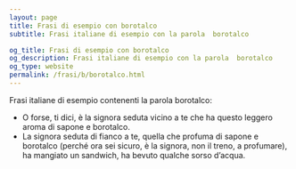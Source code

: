 ```yaml
---
layout: page
title: Frasi di esempio con borotalco 
subtitle: Frasi italiane di esempio con la parola  borotalco

og_title: Frasi di esempio con borotalco 
og_description: Frasi italiane di esempio con la parola  borotalco
og_type: website
permalink: /frasi/b/borotalco.html
---
```


Frasi italiane di esempio contenenti la parola borotalco:


- O forse, ti dici, è la signora seduta vicino a te che ha questo leggero aroma di sapone e borotalco.
- La signora seduta di fianco a te, quella che profuma di sapone e borotalco (perché ora sei sicuro, è la signora, non il treno, a profumare), ha mangiato un sandwich, ha bevuto qualche sorso d’acqua.
